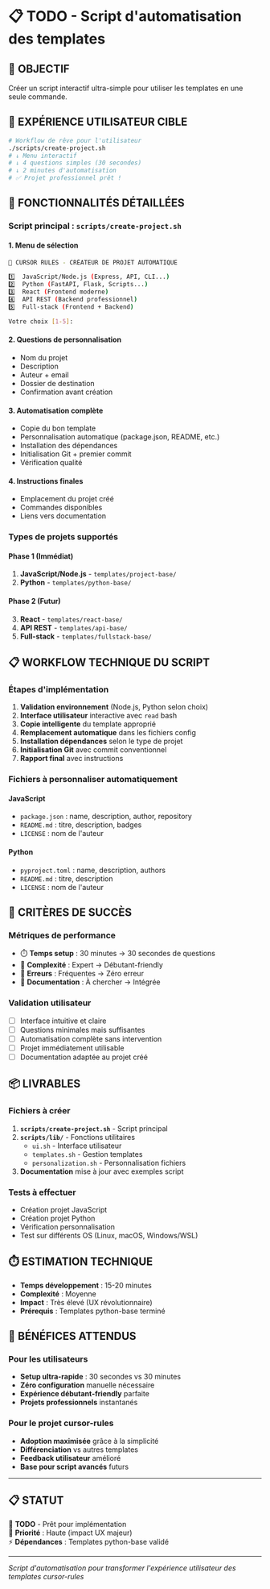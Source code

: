 # 📋 TODO - Script d'automatisation des templates

## 🎯 **OBJECTIF**
Créer un script interactif ultra-simple pour utiliser les templates en une seule commande.

## 🚀 **EXPÉRIENCE UTILISATEUR CIBLE**

```bash
# Workflow de rêve pour l'utilisateur
./scripts/create-project.sh
# ↓ Menu interactif
# ↓ 4 questions simples (30 secondes)
# ↓ 2 minutes d'automatisation
# ✅ Projet professionnel prêt !
```

## 🔧 **FONCTIONNALITÉS DÉTAILLÉES**

### **Script principal : `scripts/create-project.sh`**

#### **1. Menu de sélection**
```bash
🚀 CURSOR RULES - CRÉATEUR DE PROJET AUTOMATIQUE

1️⃣  JavaScript/Node.js (Express, API, CLI...)
2️⃣  Python (FastAPI, Flask, Scripts...)  
3️⃣  React (Frontend moderne)
4️⃣  API REST (Backend professionnel)
5️⃣  Full-stack (Frontend + Backend)

Votre choix [1-5]:
```

#### **2. Questions de personnalisation**
- Nom du projet
- Description 
- Auteur + email
- Dossier de destination
- Confirmation avant création

#### **3. Automatisation complète**
- Copie du bon template
- Personnalisation automatique (package.json, README, etc.)
- Installation des dépendances
- Initialisation Git + premier commit
- Vérification qualité

#### **4. Instructions finales**
- Emplacement du projet créé
- Commandes disponibles
- Liens vers documentation

### **Types de projets supportés**

#### **Phase 1 (Immédiat)**
1. **JavaScript/Node.js** - `templates/project-base/`
2. **Python** - `templates/python-base/`

#### **Phase 2 (Futur)**
3. **React** - `templates/react-base/`
4. **API REST** - `templates/api-base/`
5. **Full-stack** - `templates/fullstack-base/`

## 📋 **WORKFLOW TECHNIQUE DU SCRIPT**

### **Étapes d'implémentation**
1. **Validation environnement** (Node.js, Python selon choix)
2. **Interface utilisateur** interactive avec `read` bash
3. **Copie intelligente** du template approprié
4. **Remplacement automatique** dans les fichiers config
5. **Installation dépendances** selon le type de projet
6. **Initialisation Git** avec commit conventionnel
7. **Rapport final** avec instructions

### **Fichiers à personnaliser automatiquement**

#### **JavaScript**
- `package.json` : name, description, author, repository
- `README.md` : titre, description, badges
- `LICENSE` : nom de l'auteur

#### **Python**
- `pyproject.toml` : name, description, authors
- `README.md` : titre, description
- `LICENSE` : nom de l'auteur

## 🎯 **CRITÈRES DE SUCCÈS**

### **Métriques de performance**
- ⏱️ **Temps setup** : 30 minutes → 30 secondes de questions
- 🎯 **Complexité** : Expert → Débutant-friendly
- 🔧 **Erreurs** : Fréquentes → Zéro erreur
- 📖 **Documentation** : À chercher → Intégrée

### **Validation utilisateur**
- [ ] Interface intuitive et claire
- [ ] Questions minimales mais suffisantes
- [ ] Automatisation complète sans intervention
- [ ] Projet immédiatement utilisable
- [ ] Documentation adaptée au projet créé

## 📦 **LIVRABLES**

### **Fichiers à créer**
1. **`scripts/create-project.sh`** - Script principal
2. **`scripts/lib/`** - Fonctions utilitaires
   - `ui.sh` - Interface utilisateur
   - `templates.sh` - Gestion templates
   - `personalization.sh` - Personnalisation fichiers
3. **Documentation** mise à jour avec exemples script

### **Tests à effectuer**
- Création projet JavaScript
- Création projet Python
- Vérification personnalisation
- Test sur différents OS (Linux, macOS, Windows/WSL)

## ⏱️ **ESTIMATION TECHNIQUE**
- **Temps développement** : 15-20 minutes
- **Complexité** : Moyenne
- **Impact** : Très élevé (UX révolutionnaire)
- **Prérequis** : Templates python-base terminé

## 🎉 **BÉNÉFICES ATTENDUS**

### **Pour les utilisateurs**
- **Setup ultra-rapide** : 30 secondes vs 30 minutes
- **Zéro configuration** manuelle nécessaire
- **Expérience débutant-friendly** parfaite
- **Projets professionnels** instantanés

### **Pour le projet cursor-rules**
- **Adoption maximisée** grâce à la simplicité
- **Différenciation** vs autres templates
- **Feedback utilisateur** amélioré
- **Base pour script avancés** futurs

---

## 📋 **STATUT**
🔄 **TODO** - Prêt pour implémentation  
🎯 **Priorité** : Haute (impact UX majeur)  
⚡ **Dépendances** : Templates python-base validé

---

*Script d'automatisation pour transformer l'expérience utilisateur des templates cursor-rules* 